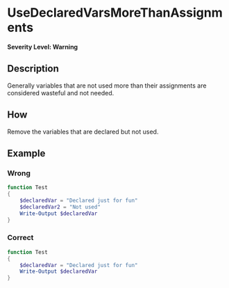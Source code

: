 # UseDeclaredVarsMoreThanAssignments

**Severity Level: Warning**

## Description

Generally variables that are not used more than their assignments are considered wasteful and not
needed.

## How

Remove the variables that are declared but not used.

## Example

### Wrong

```powershell
function Test
{
    $declaredVar = "Declared just for fun"
    $declaredVar2 = "Not used"
    Write-Output $declaredVar
}
```

### Correct

```powershell
function Test
{
    $declaredVar = "Declared just for fun"
    Write-Output $declaredVar
}
```
